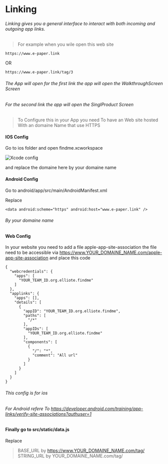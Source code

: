 # Linking

###### Linking gives you a general interface to interact with both incoming and outgoing app links.

> For example when you wile open this web site 
```
https://www.e-paper.link
``` 
OR
```
https://www.e-paper.link/tag/3
``` 

###### The App will open for the first link the app will open the WalkthroughScreen Screen

###### For the second link the app will open the SinglProduct Screen

> To Configure this in your App you need To have an Web site hosted With an domaine Name that use HTTPS

#### IOS Config

Go to ios folder and open findme.xcworkspace

![Xcode config](https://res.cloudinary.com/testcloudperfom-shop/image/upload/v1599359688/Capture_d_e%CC%81cran_2020-09-06_a%CC%80_03.30.22_rq5qma.jpg)

and replace the domaine here by your domaine name

#### Android Config

Go to android/app/src/main/AndroidManifest.xml

Replace
```
<data android:scheme="https" android:host="www.e-paper.link" />
```
###### By your domaine name


#### Web Config

In your website you need to add a file apple-app-site-association
the file need to be accessible via https://www.YOUR_DOMAINE_NAME.com/apple-app-site-association
and place this code
```
{
  "webcredentials": {
    "apps": [
      "YOUR_TEAM_ID.org.elliote.findme"
    ]
  },
  "applinks": {
    "apps": [],
    "details": [
      {
        "appID": "YOUR_TEAM_ID.org.elliote.findme",
        "paths": [
          "/*"
        ],
        "appIDs": [
          "YOUR_TEAM_ID.org.elliote.findme"
        ],
        "components": [
          {
            "/": "*",
            "comment": "All url"
          }
        ]
      }
    ]
  }
}
```
###### This config is for ios

###### For Android refere To https://developer.android.com/training/app-links/verify-site-associations?authuser=1


#### Finally go to src/static/data.js
Replace
> BASE_URL by https://www.YOUR_DOMAINE_NAME.com/tag/
> STRING_URL by YOUR_DOMAINE_NAME.com/tag/

[site]: http://e-paper.link/